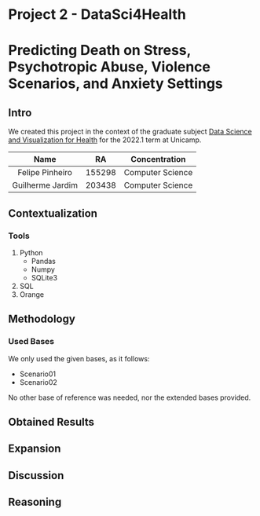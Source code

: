 # Project 2 - DataSci4Health
# Predicting Death on Stress, Psychotropic Abuse, Violence Scenarios, and Anxiety Settings

## Intro
We created this project in the context of the graduate subject [Data Science and Visualization for Health](https://ds4h.org/) for the 2022.1 term at Unicamp.

|        Name       |       RA      |   Concentration   |
| :---------------: | ------------- | ----------------- |
|  Felipe Pinheiro  |     155298    | Computer Science  |
| Guilherme Jardim  |     203438    | Computer Science  |

## Contextualization
### Tools
1. Python
	- Pandas
	- Numpy
	- SQLite3
2. SQL
3. Orange

## Methodology
### Used Bases
We only used the given bases, as it follows:

-   Scenario01
-   Scenario02

No other base of reference was needed, nor the extended bases provided.

## Obtained Results

## Expansion

## Discussion

## Reasoning
